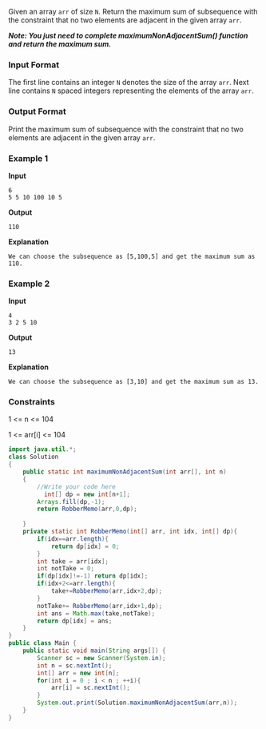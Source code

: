 Given an array `arr` of size `N`. Return the maximum sum of subsequence with the constraint that no two elements are adjacent in the given array `arr`.

_**Note: You just need to complete maximumNonAdjacentSum() function and return the maximum sum.**_

### Input Format

The first line contains an integer `N` denotes the size of the array `arr`. Next line contains `N` spaced integers representing the elements of the array `arr`.

### Output Format

Print the maximum sum of subsequence with the constraint that no two elements are adjacent in the given array `arr`.

### Example 1

**Input**

```
6
5 5 10 100 10 5
```

**Output**

```
110
```

**Explanation**

```
We can choose the subsequence as [5,100,5] and get the maximum sum as 110. 
```

### Example 2

**Input**

```
4
3 2 5 10
```

**Output**

```
13
```

**Explanation**

```
We can choose the subsequence as [3,10] and get the maximum sum as 13. 
```

### Constraints

1 <= n <= 104

1 <= arr[i] <= 104



```java
import java.util.*;
class Solution
{
    public static int maximumNonAdjacentSum(int arr[], int n)
    {
        //Write your code here
		  int[] dp = new int[n+1];
		Arrays.fill(dp,-1);
        return RobberMemo(arr,0,dp);
        
    }
	private static int RobberMemo(int[] arr, int idx, int[] dp){
        if(idx==arr.length){
            return dp[idx] = 0;
        }
        int take = arr[idx];
        int notTake = 0;
        if(dp[idx]!=-1) return dp[idx];
        if(idx+2<=arr.length){
            take+=RobberMemo(arr,idx+2,dp);
        }
        notTake+= RobberMemo(arr,idx+1,dp);
        int ans = Math.max(take,notTake);
        return dp[idx] = ans;
    }
}
public class Main {
    public static void main(String args[]) {
        Scanner sc = new Scanner(System.in);
        int n = sc.nextInt();
        int[] arr = new int[n];
        for(int i = 0 ; i < n ; ++i){
            arr[i] = sc.nextInt();
        }
        System.out.print(Solution.maximumNonAdjacentSum(arr,n));
    }
}
```

